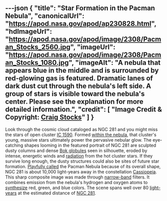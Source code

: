 ---json
{
  "title": "Star Formation in the Pacman Nebula",
  "canonicalUrl": "https://apod.nasa.gov/apod/ap230828.html",
  "hdImageUrl": "https://apod.nasa.gov/apod/image/2308/Pacman_Stocks_2560.jpg",
  "imageUrl": "https://apod.nasa.gov/apod/image/2308/Pacman_Stocks_1080.jpg",
  "imageAlt": "A nebula that appears blue in the middle and is surrounded by red-glowing gas is featured. Dramatic lanes of dark dust cut through the nebula's left side. A group of stars is visible toward the nebula's center. Please see the explanation for more detailed information.",
  "credit": [
    "Image Credit & Copyright: [Craig Stocks](https://www.facebook.com/craigstocksphotography/)"
  ]
}
---

Look through the cosmic cloud cataloged as NGC 281 and you might miss the stars of open cluster [IC 1590](https://ui.adsabs.harvard.edu/abs/1997AJ....113.2116G/abstract). Formed [within the nebula](https://chandra.harvard.edu/photo/2007/ngc281/), that cluster's young, massive stars ultimately power the pervasive nebular glow. The eye-catching shapes looming in the featured portrait of NGC 281 are sculpted dusty columns and dense [Bok globules](https://en.wikipedia.org/wiki/Bok_globule) seen in silhouette, eroded by intense, energetic winds and [radiation](https://science.nasa.gov/ems/10_ultravioletwaves) from the hot cluster stars. If they survive long enough, the dusty structures could also be sites of future star formation. [Playfully called](http://www.google.com/pacman/) the Pacman Nebula because of its overall shape, NGC 281 is about 10,000 light-years away in the constellation [Cassiopeia](http://www.hawastsoc.org/deepsky/cas/). This sharp composite image was made through [narrow-band](https://apod.nasa.gov/apod/ap071102.html) filters. It combines emission from the nebula's hydrogen and oxygen atoms to [synthesize](https://hubblesite.org/contents/articles/the-meaning-of-light-and-color) red, green, and blue colors. The scene spans well over 80 [light-years](https://spaceplace.nasa.gov/light-year/en/) at the estimated distance of [NGC 281](https://en.wikipedia.org/wiki/NGC_281).
